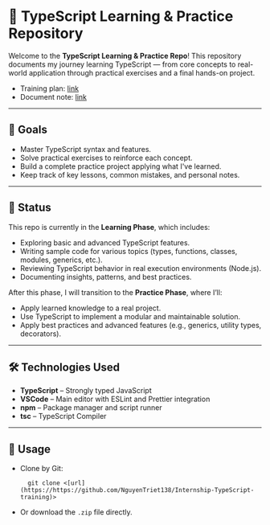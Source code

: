 # 🧠 TypeScript Learning & Practice Repository

Welcome to the **TypeScript Learning & Practice Repo**! This repository documents my journey learning TypeScript — from core concepts to real-world application through practical exercises and a final hands-on project.

- Training plan: [link](https://docs.google.com/document/d/1nR4C7YU7cbIhpFqYPLU3t04LqaSVgOppCk7M_bi_yys/edit?tab=t.0)
- Document note: [link](https://docs.google.com/document/d/1a6Tb4ZAbONBSmIPwwJ-V1PbqDvnpLCXVpBYic-3tB1w/edit?tab=t.0#heading=h.igpsftjo9vrm)

---

## 🎯 Goals

- Master TypeScript syntax and features.
- Solve practical exercises to reinforce each concept.
- Build a complete practice project applying what I've learned.
- Keep track of key lessons, common mistakes, and personal notes.

---

## 📌 Status

This repo is currently in the **Learning Phase**, which includes:

- Exploring basic and advanced TypeScript features.
- Writing sample code for various topics (types, functions, classes, modules, generics, etc.).
- Reviewing TypeScript behavior in real execution environments (Node.js).
- Documenting insights, patterns, and best practices.

After this phase, I will transition to the **Practice Phase**, where I’ll:

- Apply learned knowledge to a real project.
- Use TypeScript to implement a modular and maintainable solution.
- Apply best practices and advanced features (e.g., generics, utility types, decorators).

---

## 🛠 Technologies Used

- **TypeScript** – Strongly typed JavaScript
- **VSCode** – Main editor with ESLint and Prettier integration
- **npm** – Package manager and script runner
- **tsc** – TypeScript Compiler

---

## 🚀 Usage

- Clone by Git:
  ```
    git clone <[url](https://https://github.com/NguyenTriet138/Internship-TypeScript-training)>
  ```
- Or download the `.zip` file directly.
